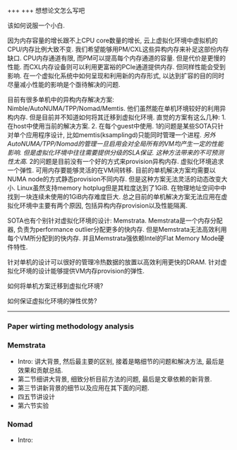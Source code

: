 +++
+++
想想论文怎么写吧

该如何说服一个小白.

因为内存容量的增长跟不上CPU core数量的增长, 云上虚拟化环境中虚拟机的CPU/内存比例大致不变. 我们希望能够用PM/CXL这些异构内存来补足这部份内存缺口. CPU内存通道有限, 而PM可以提高每个内存通道的容量. 但是代价是更慢的性能. 而CXL内存设备则可以利用更富裕的PCIe通道提供内存. 但同样性能会受到影响. 在一个虚拟化系统中如何呈现和利用新的内存形式, 以达到扩容的目的同时尽量减小性能的影响是个亟待解决的问题.

目前有很多单机中的异构内存解决方案: Nimble/AutoNUMA/TPP/Nomad/Memtis. 他们虽然能在单机环境较好的利用异构内存. 但是目前并不知道如何将其迁移到虚拟化环境. 直觉的方案有这么几种: 1. 在host中使用当前的解决方案. 2. 在每个guest中使用. 1的问题是某些SOTA只针对单个应用程序设计, 比如memtis(ksamplingd)只能同时管理一个进程. *另外AutoNUMA/TPP/Nomad的管理一旦启用会对全局所有的VM均产生一定的性能影响. 但是虚拟化环境中往往需要提供分级的SLA保证. 这种方法带来的不可预测性太高.* 2的问题是目前没有一个好的方式来provision异构内存. 虚拟化环境追求一个弹性. 可用内存要能够灵活的在VM间转移. 目前的单机解决方案均需要以NUMA node的方式静态provision不同内存. 但是这种方案无法灵活的动态改变大小. Linux虽然支持memory hotplug但是其粒度达到了1GiB. 在物理地址空间中中找到一块连续未使用的1GiB内存难度巨大. 总之目前的单机解决方案无法应用在虚拟化环境中主要有两个原因, 包括异构内存provision以及性能隔离.

SOTA也有个别针对虚拟化环境的设计: Memstrata. Memstrata是一个内存分配器, 负责为performance outlier分配更多的快内存. 但是Memstrata无法高效利用每个VM所分配到的快内存. 并且Memstrata强依赖Intel的Flat Memory Mode硬件特性.

针对单机的设计可以很好的管理冷热数据的放置以高效利用更快的DRAM. 针对虚拟化环境的设计能够提供VM内存provision的弹性.

如何将单机方案迁移到虚拟化环境?

如何保证虚拟化环境的弹性优势?

---

### Paper wirting methodology analysis

### Memstrata

- Intro: 讲大背景, 然后最主要的区别, 接着是略细节的问题和解决方法, 最后是效果和贡献总结.
- 第二节细讲大背景, 细致分析目前方法的问题, 最后是文章依赖的新背景.
- 第三节讲新背景的细节以及应用在其下面的问题.
- 四五节讲设计
- 第六节实验

### Nomad

- Intro:
